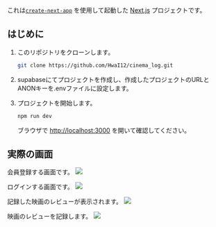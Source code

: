 これは[`create-next-app`](https://github.com/vercel/next.js/tree/canary/packages/create-next-app) を使用して起動した [Next.js](https://nextjs.org/) プロジェクトです。

## はじめに
1. このリポジトリをクローンします。
   ```bash
   git clone https://github.com/HwaI12/cinema_log.git
   ```
2. supabaseにてプロジェクトを作成し、作成したプロジェクトのURLとANONキーを.envファイルに設定します。

3. プロジェクトを開始します。
    ```bash
    npm run dev
    ```
    ブラウザで [http://localhost:3000](http://localhost:3000) を開いて確認してください。

## 実際の画面
会員登録する画面です。
![](https://github.com/user-attachments/assets/8a7adecf-3030-4a4a-9c21-8bf6b603a8d4)

ログインする画面です。
![](https://github.com/user-attachments/assets/3f6aebaa-5600-4879-9c8b-1555e51c7d78)

記録した映画のレビューが表示されます。
![](https://github.com/user-attachments/assets/1e8afdc7-03ba-4c78-b6a0-c0e00d2e8440)

映画のレビューを記録します。
![](https://github.com/user-attachments/assets/fb363e07-c53f-43d2-b5b3-c09ecb2189d2)